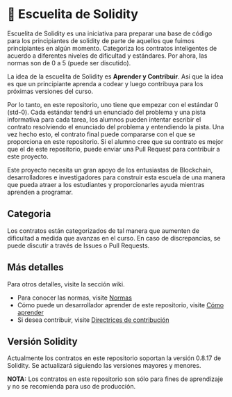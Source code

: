 # :school_satchel: Escuelita de Solidity
Escuelita de Solidity es una iniciativa para preparar una base de código para los principiantes de solidity de parte de aquellos que fuimos principiantes en algún momento.  Categoriza los contratos inteligentes de acuerdo a diferentes niveles de dificultad y estándares. Por ahora, las normas son de 0 a 5 (puede ser discutido). 

La idea de la escuelita de Solidity es **Aprender y Contribuir**. Así que la idea es que un principiante aprenda a codear y luego contribuya para los próximas versiones del curso. 

Por lo tanto, en este repositorio, uno tiene que empezar con el estándar 0 (std-0). Cada estándar tendrá un enunciado del problema y una pista informativa para cada tarea, los alumnos pueden intentar escribir el contrato resolviendo el enunciado del problema y entendiendo la pista. Una vez hecho esto, el contrato final puede compararse con el que se proporciona en este repositorio. Si el alumno cree que su contrato es mejor que el de este repositorio, puede enviar una Pull Request para contribuir a este proyecto.

Este proyecto necesita un gran apoyo de los entusiastas de Blockchain, desarrolladores e investigadores para construir esta escuela de una manera que pueda atraer a los estudiantes y proporcionarles ayuda mientras aprenden a programar.

## Categoria
Los contratos están categorizados de tal manera que aumenten de dificultad a medida que avanzas en el curso. 
En caso de discrepancias, se puede discutir a través de Issues o Pull Requests. 

## Más detalles
Para otros detalles, visite la sección wiki.

* Para conocer las normas, visite [Normas](https://github.com/Aniket-Engg/solidity-school/wiki/Standards)
* Cómo puede un desarrollador aprender de este repositorio, visite [Cómo aprender](https://github.com/Aniket-Engg/solidity-school/wiki/How-to-learn)
* Si desea contribuir, visite [Directrices de contribución](https://github.com/Aniket-Engg/solidity-school/wiki/Contribution-Guidelines)

## Versión Solidity
Actualmente los contratos en este repositorio soportan la versión 0.8.17 de Solidity. Se actualizará siguiendo las versiones mayores y menores.

**NOTA:** Los contratos en este repositorio son sólo para fines de aprendizaje y no se recomienda para uso de producción.
